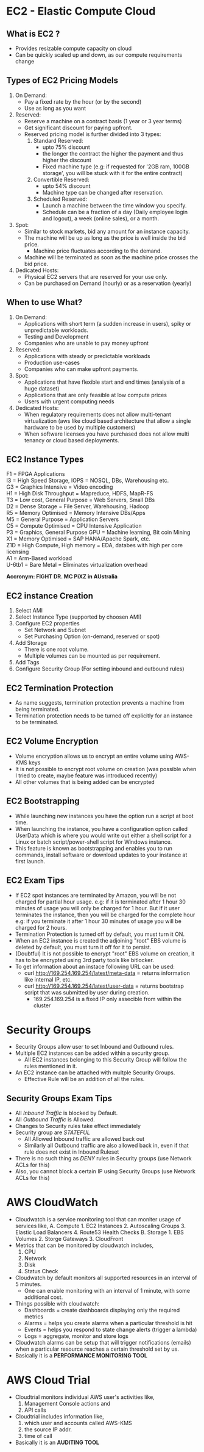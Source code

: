# EC2 - Elastic Compute Cloud

## What is EC2 ?

- Provides resizable compute capacity on cloud
- Can be quickly scaled up and down, as our compute requirements change

## Types of EC2 Pricing Models

1. On Demand:
	- Pay a fixed rate by the hour (or by the second)
	- Use as long as you want
2. Reserved:
	- Reserve a machine on a contract basis (1 year or 3 year terms)
	- Get significant discount for paying upfront.
	- Reserved pricing model is further divided into 3 types:
		1. Standard Reserved:
			- upto 75% discount
			- the longer the contract the higher the payment and thus higher the discount
			- Fixed machine type (e.g: if requested for '2GB ram, 100GB storage', you will be stuck with it for the entire contract)
		2. Convertible Reserved:
			- upto 54% discount
			- Machine type can be changed after reservation.
		3. Scheduled Reserved:
			- Launch a machine between the time window you specify.
			- Schedule can be a fraction of a day (Daily employee login and logout), a week (online sales), or a month.
3. Spot:
	- Similar to stock markets, bid any amount for an instance capacity.
	- The machine will be up as long as the price is well inside the bid price.
		- Machine price fluctuates according to the demand.
	- Machine will be terminated as soon as the machine price crosses the bid price.
4. Dedicated Hosts:
	- Physical EC2 servers that are reserved for your use only.
	- Can be purchased on Demand (hourly) or as a reservation (yearly)

## When to use What?

1. On Demand:
	- Applications with short term (a sudden increase in users), spiky or unpredictable workloads.
	- Testing and Development
	- Companies who are unable to pay money upfront
2. Reserved:
	- Applications with steady or predictable workloads
	- Production use-cases
	- Companies who can make upfront payments.
3. Spot:
	- Applications that have flexible start and end times (analysis of a huge dataset)
	- Applications that are only feasible at low compute prices
	- Users with urgent computing needs
4. Dedicated Hosts:
	- When regulatory requirements does not allow multi-tenant virtualization (aws like cloud based architecture that allow a single hardware to be used by multiple customers)
	- When software licenses you have purchased does not allow multi tenancy or cloud based deployments.

## EC2 Instance Types

F1 = FPGA Applications\
I3 = High Speed Storage, IOPS = NOSQL, DBs, Warehousing etc.\
G3 = Graphics Intensive = Video encoding\
H1 = High Disk Throughput = Mapreduce, HDFS, MapR-FS\
T3 = Low cost, General Purpose = Web Servers, Small DBs\
D2 = Dense Storage = File Server, Warehousing, Hadoop\
R5 = Memory Optimised = Memory Intensive DBs/Apps\
M5 = General Purpose = Application Servers\
C5 = Compute Optimised = CPU Intensive Application\
P3 = Graphics, General Purpose GPU = Machine learning, Bit coin Mining\
X1 = Memory Optimised = SAP HANA/Apache Spark, etc.\
Z1D = High Compute, High memory = EDA, databes with high per core licensing\
A1 = Arm-Based workload\
U-6tb1 = Bare Metal = Eliminates virtualization overhead

**Accronym: FIGHT DR. MC PiXZ in AUstralia**

## EC2 instance Creation

1. Select AMI
2. Select Instance Type (supported by choosen AMI)
3. Configure EC2 properties
	- Set Network and Subnet
	- Set Purchasing Option (on-demand, reserved or spot)
4. Add Storage
	- There is one root volume.
	- Multiple volumes can be mounted as per requirement.
5. Add Tags
6. Configure Security Group (For setting inbound and outbound rules) 

## EC2 Termination Protection

- As name suggests, termination protection prevents a machine from being terminated.
- Termination protection needs to be turned off explicitly for an instance to be terminated.

## EC2 Volume Encryption

- Volume encryption allows us to encrypt an entire volume using AWS-KMS keys
- It is not possible to encrypt root volume on creation (was possible when I tried to create, maybe feature was introduced recently)
- All other volumes that is being added can be encrypted

## EC2 Bootstrapping

- While launching new instances you have the option run a script at boot time.  
- When launching the instance, you have a configuration option called UserData which is where you would write out either a shell script for a Linux or batch script/power-shell script for Windows instance.
- This feature is known as bootstrapping and enables you to run commands, install software or download updates to your instance at first launch.

## EC2 Exam Tips

- If EC2 spot instances are terminated by Amazon, you will be not charged for partial hour usage.
	e.g: if it is terminated after 1 hour 30 minutes of usage you will only be charged for 1 hour.
But if it user terminates the instance, then you will be charged for the complete hour
	e.g: if you terminate it after 1 hour 30 minutes of usage you will be charged for 2 hours.
- Termination Protection is turned off by default, you must turn it ON.
- When an EC2 instance is created the adjoining "root" EBS volume is deleted by default, you must turn it off for it to persist.
- (Doubtful) It is not possible to encrypt "root" EBS volume on creation, it has to be encrypted using 3rd party tools like bitlocker.
- To get information about an instace following URL can be used:
	- curl http://169.254.169.254/latest/meta-data = returns information like internal IP, etc.
	- curl http://169.254.169.254/latest/user-data = returns bootstrap script that was submitted by user during creation.
		- 169.254.169.254 is a fixed IP only assecible from within the cluster

# Security Groups

- Security Groups allow user to set Inbound and Outbound rules.
- Multiple EC2 instances can be added within a security group. 
	- All EC2 instances belonging to this Security Group will follow the rules mentioned in it.
- An EC2 instance can be attached with multple Security Groups.
	- Effective Rule will be an addition of all the rules.

## Security Groups Exam Tips

- All *Inbound Traffic* is blocked by Default.
- All *Outbound Traffic* is Allowed.
- Changes to Security rules take effect immediately
- Security group are *STATEFUL*
	- All Allowed Inbound traffic are allowed back out
	- Similarly all Outbound traffic are also allowed back in, even if that rule does not exist in Inbound Ruleset
- There is no such thing as *DENY* rules in Security groups (use Network ACLs for this)
- Also, you cannot block a certain IP using Security Groups (use Network ACLs for this)

# AWS CloudWatch

- Cloudwatch is a service monitoring tool that can moniter usage of services like,
	A. Compute
		1. EC2 Instances
		2. Autoscaling Groups
		3. Elastic Load Balancers
		4. Route53 Health Checks
	B. Storage
		1. EBS Volumes
		2. Storge Gateways
		3. CloudFront
- Metrics that can be monitored by cloudwatch includes,
	1. CPU
	2. Network
	3. Disk
	4. Status Check
- Cloudwatch by default monitors all supported resources in an interval of 5 minutes.
	- One can enable monitoring with an interval of 1 minute, with some additional cost.
- Things possible with cloudwatch:
	- Dashboards = create dashboards displaying only the required metrics
	- Alarms = helps you create alarms when a particular threshold is hit
	- Events = helps you respond to state change alerts (trigger a lambda)
	- Logs = aggregate, monitor and store logs
- Cloudwatch alarms can be setup that will trigger notifications (emails) when a particular resource reaches a certain threshold set by us.
- Basically it is a **PERFORMANCE MONITORING TOOL**

# AWS Cloud Trial

- Cloudtrial monitors individual AWS user's activities like,
	1. Management Console actions and
	2. API calls
- Cloudtrial includes information like,
	1. which user and accounts called AWS-KMS
	2. the source IP addr.
	3. time of call 
- Basically it is an **AUDITING TOOL**